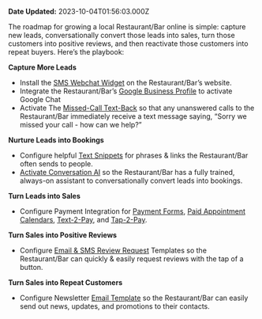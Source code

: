 **Date Updated:** 2023-10-04T01:56:03.000Z

The roadmap for growing a local Restaurant/Bar online is simple: capture new leads, conversationally convert those leads into sales, turn those customers into positive reviews, and then reactivate those customers into repeat buyers. Here’s the playbook:

  
**Capture More Leads**

  
* Install the [SMS Webchat Widget](https://help.gohighlevel.com/support/solutions/articles/48000984860-highlevel-chat-widget-how-to-add-it-to-your-pages-in-minutes) on the Restaurant/Bar’s website.
* Integrate the Restaurant/Bar’s [Google Business Profile](https://help.gohighlevel.com/support/solutions/articles/48001222899-how-to-integrate-your-gmb-into-the-crm) to activate Google Chat
* Activate The [Missed-Call Text-Back](https://help.gohighlevel.com/support/solutions/articles/48001239140-where-and-how-to-configure-the-missed-call-text-back-feature) so that any unanswered calls to the Restaurant/Bar immediately receive a text message saying, “Sorry we missed your call - how can we help?”

  
**Nurture Leads into Bookings**

  
* Configure helpful [Text Snippets](https://help.gohighlevel.com/support/solutions/articles/155000000890-message-templates-snippets-) for phrases & links the Restaurant/Bar often sends to people.
* [Activate Conversation AI](https://help.gohighlevel.com/support/solutions/articles/155000000210-how-to-use-conversation-ai-in-your-appointment-bookings-) so the Restaurant/Bar has a fully trained, always-on assistant to conversationally convert leads into bookings.

  
**Turn Leads into Sales**

  
* Configure Payment Integration for [Payment Forms](https://help.gohighlevel.com/support/solutions/articles/155000000559-selling-products-on-order-forms-with-available-payment-providers-faqs), [Paid Appointment Calendars](https://help.gohighlevel.com/support/solutions/articles/155000000875-calendar-payments), [Text-2-Pay](https://help.gohighlevel.com/support/solutions/articles/48001202185-text-to-pay-links), and [Tap-2-Pay](https://help.gohighlevel.com/support/solutions/articles/155000000950-tap-to-pay).

  
**Turn Sales into Positive Reviews**

  
* Configure [Email & SMS Review Request](https://help.gohighlevel.com/a/solutions/articles/48001222668?portalId=48000045315) Templates so the Restaurant/Bar can quickly & easily request reviews with the tap of a button.

  
**Turn Sales into Repeat Customers**

  
* Configure Newsletter [Email Template](https://help.gohighlevel.com/support/solutions/articles/48001215255-email-templates-vs-email-campaigns) so the Restaurant/Bar can easily send out news, updates, and promotions to their contacts.